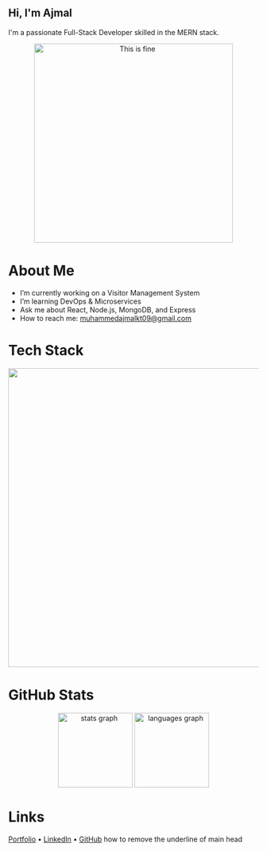 ##  Hi, I'm Ajmal
I'm a passionate Full-Stack Developer skilled in the MERN stack.
<p align="center">
  <img src="https://media.giphy.com/media/v1.Y2lkPWVjZjA1ZTQ3MHprNGEyNjNkaHJ4ejg1eG51dW5uODh5ZHR1eG16aDFuNXd5MDB0eSZlcD12MV9naWZzX3JlbGF0ZWQmY3Q9Zw/iIqmM5tTjmpOB9mpbn/giphy.gif" width="400" alt="This is fine" />
</p>

# About Me
-  I’m currently working on a Visitor Management System
-  I’m learning DevOps & Microservices
-  Ask me about React, Node.js, MongoDB, and Express
-  How to reach me: muhammedajmalkt09@gmail.com



# Tech Stack

<p align="center">
  <a href="https://skillicons.dev" align="center">
      <img src="https://skillicons.dev/icons?i=html,css,js,react,redux,next,tailwind,nodejs,express,mongodb,postgres,docker,git,figma,firebase"   width="600" />
  </a>
</p>



# GitHub Stats
<div align="center">
  <img src="https://github-readme-stats.vercel.app/api?username=muhammedajmalkt&hide_title=false&hide_rank=false&show_icons=true&include_all_commits=true&count_private=true&disable_animations=false&theme=dracula&locale=en&hide_border=false&order=1" height="150" alt="stats graph"  />
  <img src="https://github-readme-stats.vercel.app/api/top-langs?username=muhammedajmalkt&locale=en&hide_title=false&layout=compact&card_width=320&langs_count=5&theme=dracula&hide_border=false&order=2" height="150" alt="languages graph"  />
</div>

# Links
[Portfolio](https://ajmalkt.netlify.app/) • [LinkedIn](https://linkedin.com/in/ajmalkt) • [GitHub](https://github.com/ajmalkt)
how to remove the underline of main head
